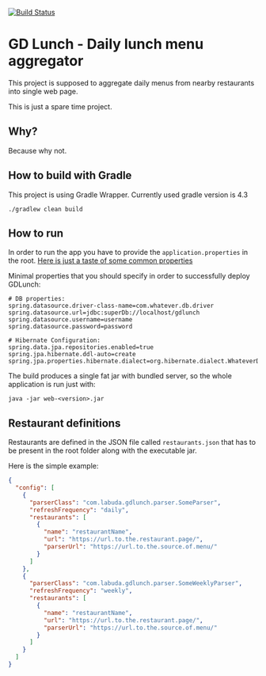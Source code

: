 [![Build Status](https://travis-ci.org/Dominick1993/GD-lunch-Brno.svg?branch=master)](https://travis-ci.org/Dominick1993/GD-lunch-Brno)

# GD Lunch - Daily lunch menu aggregator

This project is supposed to aggregate daily menus from nearby restaurants into single web page.

This is just a spare time project.

## Why?

Because why not.

## How to build with Gradle

This project is using Gradle Wrapper.
Currently used gradle version is 4.3

```
./gradlew clean build
```

## How to run

In order to run the app you have to provide the `application.properties` in the root. [Here is just a taste of some common properties](https://docs.spring.io/spring-boot/docs/current/reference/html/common-application-properties.html)

Minimal properties that you should specify in order to successfully deploy GDLunch:

```properties
# DB properties:
spring.datasource.driver-class-name=com.whatever.db.driver
spring.datasource.url=jdbc:superDb://localhost/gdlunch
spring.datasource.username=username
spring.datasource.password=password

# Hibernate Configuration:
spring.data.jpa.repositories.enabled=true
spring.jpa.hibernate.ddl-auto=create
spring.jpa.properties.hibernate.dialect=org.hibernate.dialect.WhateverDBDialect
``` 

The build produces a single fat jar with bundled server, so the whole application is run just with:

```
java -jar web-<version>.jar
```

## Restaurant definitions

Restaurants are defined in the JSON file called `restaurants.json` that has to be present in the root folder along with the executable jar.

Here is the simple example:
```json
{
  "config": [
    {
      "parserClass": "com.labuda.gdlunch.parser.SomeParser",
      "refreshFrequency": "daily",
      "restaurants": [
        {
          "name": "restaurantName",
          "url": "https://url.to.the.restaurant.page/",
          "parserUrl": "https://url.to.the.source.of.menu/"
        }
      ]
    },
    {
      "parserClass": "com.labuda.gdlunch.parser.SomeWeeklyParser",
      "refreshFrequency": "weekly",
      "restaurants": [
        {
          "name": "restaurantName",
          "url": "https://url.to.the.restaurant.page/",
          "parserUrl": "https://url.to.the.source.of.menu/"
        }
      ]
    }
  ]
}
```
